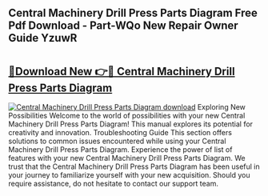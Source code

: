 ## Central Machinery Drill Press Parts Diagram Free Pdf Download - Part-WQo New Repair Owner Guide YzuwR

# <h2><a href="http://dfpu5e.blite.top/?on=Central+Machinery+Drill+Press+Parts+Diagram">🔗Download New 👉🔴 Central Machinery Drill Press Parts Diagram</a></h2>

[![Central Machinery Drill Press Parts Diagram download](https://i.imgur.com/lujVjoI.png)](http://dfpu5e.blite.top/?on=Central+Machinery+Drill+Press+Parts+Diagram)
Exploring New Possibilities Welcome to the world of possibilities with your new Central Machinery Drill Press Parts Diagram! This manual explores its potential for creativity and innovation. Troubleshooting Guide This section offers solutions to common issues encountered while using your Central Machinery Drill Press Parts Diagram. Experience the power of list of features with your new Central Machinery Drill Press Parts Diagram. We trust that the Central Machinery Drill Press Parts Diagram has been useful in your journey to familiarize yourself with your new acquisition. Should you require assistance, do not hesitate to contact our support team.
